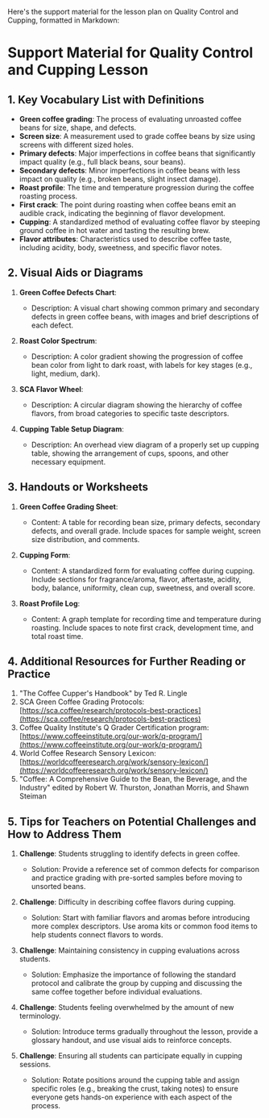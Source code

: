 Here's the support material for the lesson plan on Quality Control and Cupping, formatted in Markdown:

# Support Material for Quality Control and Cupping Lesson

## 1. Key Vocabulary List with Definitions

- **Green coffee grading**: The process of evaluating unroasted coffee beans for size, shape, and defects.
- **Screen size**: A measurement used to grade coffee beans by size using screens with different sized holes.
- **Primary defects**: Major imperfections in coffee beans that significantly impact quality (e.g., full black beans, sour beans).
- **Secondary defects**: Minor imperfections in coffee beans with less impact on quality (e.g., broken beans, slight insect damage).
- **Roast profile**: The time and temperature progression during the coffee roasting process.
- **First crack**: The point during roasting when coffee beans emit an audible crack, indicating the beginning of flavor development.
- **Cupping**: A standardized method of evaluating coffee flavor by steeping ground coffee in hot water and tasting the resulting brew.
- **Flavor attributes**: Characteristics used to describe coffee taste, including acidity, body, sweetness, and specific flavor notes.

## 2. Visual Aids or Diagrams

1. **Green Coffee Defects Chart**:
   - Description: A visual chart showing common primary and secondary defects in green coffee beans, with images and brief descriptions of each defect.

2. **Roast Color Spectrum**:
   - Description: A color gradient showing the progression of coffee bean color from light to dark roast, with labels for key stages (e.g., light, medium, dark).

3. **SCA Flavor Wheel**:
   - Description: A circular diagram showing the hierarchy of coffee flavors, from broad categories to specific taste descriptors.

4. **Cupping Table Setup Diagram**:
   - Description: An overhead view diagram of a properly set up cupping table, showing the arrangement of cups, spoons, and other necessary equipment.

## 3. Handouts or Worksheets

1. **Green Coffee Grading Sheet**:
   - Content: A table for recording bean size, primary defects, secondary defects, and overall grade. Include spaces for sample weight, screen size distribution, and comments.

2. **Cupping Form**:
   - Content: A standardized form for evaluating coffee during cupping. Include sections for fragrance/aroma, flavor, aftertaste, acidity, body, balance, uniformity, clean cup, sweetness, and overall score.

3. **Roast Profile Log**:
   - Content: A graph template for recording time and temperature during roasting. Include spaces to note first crack, development time, and total roast time.

## 4. Additional Resources for Further Reading or Practice

1. "The Coffee Cupper's Handbook" by Ted R. Lingle
2. SCA Green Coffee Grading Protocols: [https://sca.coffee/research/protocols-best-practices](https://sca.coffee/research/protocols-best-practices)
3. Coffee Quality Institute's Q Grader Certification program: [https://www.coffeeinstitute.org/our-work/q-program/](https://www.coffeeinstitute.org/our-work/q-program/)
4. World Coffee Research Sensory Lexicon: [https://worldcoffeeresearch.org/work/sensory-lexicon/](https://worldcoffeeresearch.org/work/sensory-lexicon/)
5. "Coffee: A Comprehensive Guide to the Bean, the Beverage, and the Industry" edited by Robert W. Thurston, Jonathan Morris, and Shawn Steiman

## 5. Tips for Teachers on Potential Challenges and How to Address Them

1. **Challenge**: Students struggling to identify defects in green coffee.
   - Solution: Provide a reference set of common defects for comparison and practice grading with pre-sorted samples before moving to unsorted beans.

2. **Challenge**: Difficulty in describing coffee flavors during cupping.
   - Solution: Start with familiar flavors and aromas before introducing more complex descriptors. Use aroma kits or common food items to help students connect flavors to words.

3. **Challenge**: Maintaining consistency in cupping evaluations across students.
   - Solution: Emphasize the importance of following the standard protocol and calibrate the group by cupping and discussing the same coffee together before individual evaluations.

4. **Challenge**: Students feeling overwhelmed by the amount of new terminology.
   - Solution: Introduce terms gradually throughout the lesson, provide a glossary handout, and use visual aids to reinforce concepts.

5. **Challenge**: Ensuring all students can participate equally in cupping sessions.
   - Solution: Rotate positions around the cupping table and assign specific roles (e.g., breaking the crust, taking notes) to ensure everyone gets hands-on experience with each aspect of the process.